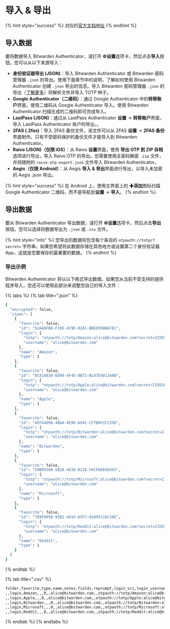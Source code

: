 # 导入 & 导出

{% hint style="success" %}
对应的[官方文档地址](https://bitwarden.com/help/authenticator-import-export/)
{% endhint %}

## 导入数据 <a href="#import-data" id="import-data"></a>

要将数据导入 Bitwarden Authenticator，请打开 **⚙️设置**选项卡，然后点击**导入**按钮。您可以从以下来源导入：

* **身份验证器导出 (JSON)**：导入 Bitwarden Authenticator 或 Bitwarden 密码管理器 `.json` 的导出。使用下面章节中的说明，了解如何使用 Bitwarden Authenticator 创建 `.json` 导出的信息。导入 Bitwarden 密码管理器 `.json` 的导出（[了解更多](../import-export/export-vault-data.md)）将解析文件并导入 TOTP 种子。
* **Google Authenticator（二维码）**：通过 Google Authenticator 中的**转移账户**界面，使用二维码从 Google Authenticator 导入。使用 Bitwarden Authenticator 扫描生成的二维码即可完成导入。
* **LastPass (JSON)**：通过从 LastPass Authenticator **设置** → **转移账户**界面，导入 LastPass Authenticator 账户的导出，。
* **2FAS (.2fas)**：导入 2FAS 备份文件，该文件可以从 2FAS **设置** → **2FAS 备份**界面制作。只有不受密码保护的备份文件才能导入到 Bitwarden Authenticator。
* **Raivo (JSON)（仅限 iOS）**：从 Raivo **设置**界面，使用 **导出 OTP 到 ZIP 存档**选项进行导出，导入 Raivo OTP 的导出。您需要使用主密码解密 `.zip` 文件，并将随附的 `raivo-otp-export.json` 文件导入 Bitwarden Authenticator。
* **Aegis（仅限 Android）**：从 Aegis **导入 & 导出**界面进行导出，以导入未加密的 Aegis .json 导出。

{% hint style="success" %}
在 Android 上，使用主界面上的 **✚添加**图标扫描 Google Authenticator 二维码，而不是导航到**设置** → **导入**。
{% endhint %}

## 导出数据 <a href="#export-data" id="export-data"></a>

要从 Bitwarden Authenticator 导出数据，请打开 **⚙️设置**选项卡，然后点击**导出**按钮。您可以选择将数据导出为 `.json` 或 `.csv` 文件。

{% hint style="info" %}
您导出的数据将包含每个条目的 `otpauth://totp/?secret=` 字符串。如果您希望将此数据存储在其他地方或设置第二个身份验证器 App，这就是您要保存的最重要的数据。
{% endhint %}

### 导出示例 <a href="#example-exports" id="example-exports"></a>

Bitwarden Authenticator 将以以下格式导出数据。如果您从当前不受支持的提供程序导入，您还可以使用此部分来调整您自己的导入文件：

{% tabs %}
{% tab title=".json" %}
```bash
{
  "encrypted": false,
  "items": [
    {
      "favorite": false,
      "id": "52A4DFB0-F19E-4C9D-82A1-BBEE95BBEF81",
      "login": {
        "totp": "otpauth://totp/Amazon:alice@bitwarden.com?secret=IIO5SCP3766LMSAB5HJCQPNDCCNAZ532&issuer=Amazon&algorithm=SHA1&digits=6&period=30",
        "username": "alice@bitwarden.com"
      },
      "name": "Amazon",
      "type": 1
    },
    {
      "favorite": false,
      "id": "DC81A830-ED98-4F45-9B73-B147E40134AB",
      "login": {
        "totp": "otpauth://totp/Apple:alice@bitwarden.com?secret=IIO5SCQ3766LMSBB5HJCQPNDCCNAZ532&issuer=Apple&algorithm=SHA1&digits=6&period=30",
        "username": "alice@bitwarden.com"
      },
      "name": "Apple",
      "type": 1
    },
    {
      "favorite": false,
      "id": "4EF44090-4B6A-4E98-A94C-CF7B0F2CC35D",
      "login": {
        "totp": "otpauth://totp/Bitwarden:alice@bitwarden.com?secret=IIO5SCP3766LMSBB5HJCQPNDCCNAZ532&issuer=Bitwarden&algorithm=SHA1&digits=6&period=30",
        "username": "alice@bitwarden.com"
      },
      "name": "Bitwarden",
      "type": 1
    },
    {
      "favorite": false,
      "id": "59B09168-502A-4D38-B218-FACF66E6A365",
      "login": {
        "totp": "otpauth://totp/Microsoft:alice@bitwarden.com?secret=IIO5SCP3766LMSBB5HJCHPNDCCNAZ532&issuer=Microsoft&algorithm=SHA1&digits=6&period=30",
        "username": "alice@bitwarden.com"
      },
      "name": "Microsoft",
      "type": 1
    },
    {
      "favorite": false,
      "id": "789F095B-95B2-4816-A5F7-01095116C10E",
      "login": {
        "totp": "otpauth://totp/Reddit:alice@bitwarden.com?secret=IIO5SCP3766LNSBB5HJCQPNDCCNAZ532&issuer=Reddit&algorithm=SHA1&digits=6&period=30",
        "username": "alice@bitwarden.com"
      },
      "name": "Reddit",
      "type": 1
    }
  ]
}
```
{% endtab %}

{% tab title=".csv" %}
```bash
folder,favorite,type,name,notes,fields,reprompt,login_uri,login_username,login_password,login_totp
,,login,Amazon,,,0,,alice@bitwarden.com,,otpauth://totp/Amazon:alice@bitwarden.com?secret=IIO5SCP3766LMSAB5HJCQPNDCCNAZ532&issuer=Amazon&algorithm=SHA1&digits=6&period=30
,,login,Apple,,,0,,alice@bitwarden.com,,otpauth://totp/Apple:alice@bitwarden.com?secret=IIO5SCQ3766LMSBB5HJCQPNDCCNAZ532&issuer=Apple&algorithm=SHA1&digits=6&period=30
,,login,Bitwarden,,,0,,alice@bitwarden.com,,otpauth://totp/Bitwarden:alice@bitwarden.com?secret=IIO5SCP3766LMSBB5HJCQPNDCCNAZ532&issuer=Bitwarden&algorithm=SHA1&digits=6&period=30
,,login,Microsoft,,,0,,alice@bitwarden.com,,otpauth://totp/Microsoft:alice@bitwarden.com?secret=IIO5SCP3766LMSBB5HJCHPNDCCNAZ532&issuer=Microsoft&algorithm=SHA1&digits=6&period=30
,,login,Reddit,,,0,,alice@bitwarden.com,,otpauth://totp/Reddit:alice@bitwarden.com?secret=IIO5SCP3766LNSBB5HJCQPNDCCNAZ532&issuer=Reddit&algorithm=SHA1&digits=6&period=30
```
{% endtab %}
{% endtabs %}
